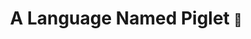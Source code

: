 <h1 style="text-align: center;">A Language Named Piglet <span style="font-size: 20px;">🐽</span></h1>